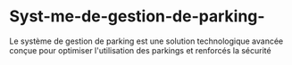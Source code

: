 # Syst-me-de-gestion-de-parking-
Le système de gestion de parking est une solution technologique avancée conçue pour optimiser l'utilisation des parkings et renforcés la sécurité
